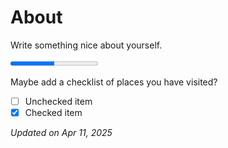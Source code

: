 
# About

Write something nice about yourself.

<div class="progress-wrapper"><progress value="35" max="70"></progress></div>

<!--
- [ ] Unchecked
- [X] Checked
-->

Maybe add a checklist of places you have visited?

<!-- checklist -->
- [ ] Unchecked item
- [X] Checked item

*Updated on Apr 11, 2025*